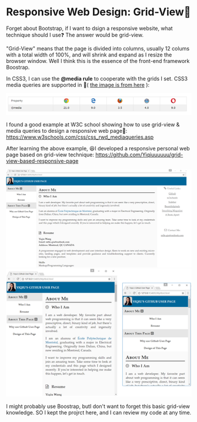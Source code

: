 # Responsive Web Design: Grid-View:hibiscus:

Forget about Bootstrap, if I want to dsign a responsive website, what technique should I use:question: The answer would be grid-view.

"Grid-View" means that the page is divided into columns, usually 12 colums with a total width of 100%, and will shrink and expand as I resize the browser window. Well I think this is the essence of the front-end framework Boostrap.

In CSS3, I can use the **@media rule** to cooperate with the grids I set.
CSS3 media queries are supported in :eyes:( [the image is from here](https://www.w3schools.com/css/css3_mediaqueries.asp) ):

![Image of the browser versions supporting @media rule](pics/browsersSupportMediaRule.png)

I found a good example at W3C school showing how to use grid-view & media queries to design a responsive web page:eyes:: https://www.w3schools.com/css/css_rwd_mediaqueries.asp

After learning the above example, :laughing:I developed a responsive personal web page based on grid-view technique: https://github.com/Yiqiuuuuuu/grid-view-based-responsive-page

![desktopView](pics/desktopView.png) ![tablet-phoneView](pics/tablet-phoneView.png)

I might probably use Boostrap, butI don't want to forget this basic grid-view knowledge. SO I kept the projrct here, and I can review my code at any time.

